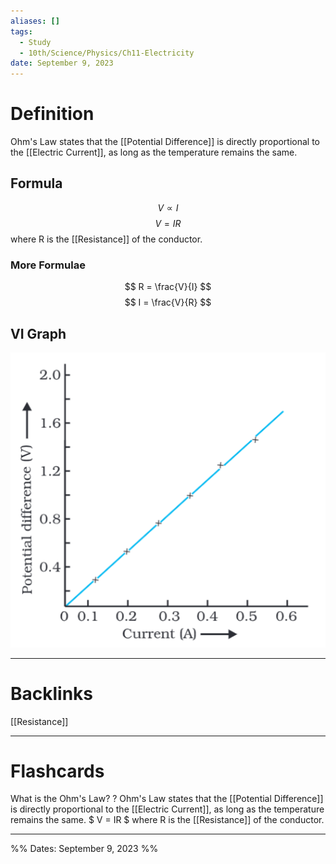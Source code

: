 ```yaml
---
aliases: []
tags:
  - Study
  - 10th/Science/Physics/Ch11-Electricity
date: September 9, 2023
---
```

# Definition
Ohm's Law states that the [[Potential Difference]] is directly proportional to the [[Electric Current]], as long as the temperature remains the same.
## Formula
$$
V \propto I
$$
$$
V = IR
$$
where R is the [[Resistance]] of the conductor.
### More Formulae
$$
R = \frac{V}{I}
$$
$$
I = \frac{V}{R}
$$
## VI Graph
![300](assets/pasted-image-20230909164344-35c73cff243db1e1d79ed23cdefc3a96.png)

---
# Backlinks
[[Resistance]]

---
# Flashcards

What is the Ohm's Law?
?
Ohm's Law states that the [[Potential Difference]] is directly proportional to the [[Electric Current]], as long as the temperature remains the same.
$
V = IR
$
where R is the [[Resistance]] of the conductor.
<!--SR:!2024-11-25,279,280-->

---

%%
Dates: September 9, 2023
%%